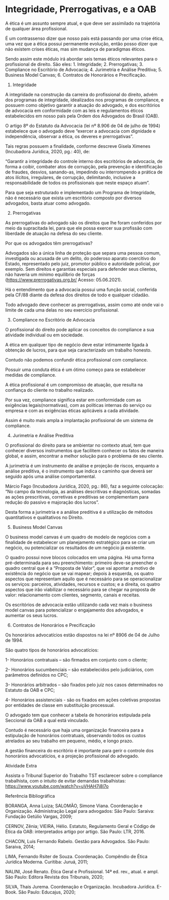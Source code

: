 # Integridade, Prerrogativas, e a OAB

A ética é um assunto sempre atual, e que deve ser assimilado na trajetória de qualquer área profissional.

É um contrassenso dizer que nosso país está passando por uma crise ética, uma vez que a ética possui permanente evolução, então posso dizer que não existem crises éticas, mas sim mudança de paradigmas éticos.

Sendo assim este módulo irá abordar seis temas éticos relevantes para o profissional de direito. São eles: 1. Integridade; 2. Prerrogativas; 3. Compliance no Escritório de Advocacia; 4. Jurimetria e Análise Preditiva; 5. Business Model Canvas; 6. Contratos de Honorários e Precificação.

 

1. Integridade

A integridade na construção da carreira do profissional do direito, advém dos programas de integridade, idealizados nos programas de compliance, e possuem como objetivo garantir a atuação do advogado, e dos escritórios de advocacia em conformidade com as leis e regulamentos éticos estabelecidos em nosso país pela Ordem dos Advogados do Brasil (OAB).

O artigo 8º do Estatuto da Advocacia (lei nº 8.906 de 04 de julho de 1994) estabelece que o advogado deve “exercer a advocacia com dignidade e independência, observar a ética, os deveres e prerrogativas”.

Tais regras possuem a finalidade, conforme descreve Gisela Ximenes (Incubadora Jurídica, 2020, pg.: 40), de:

“Garantir a integridade do controle interno dos escritórios de advocacia, de forma a coibir, combater atos de corrupção, pela prevenção e identificação de fraudes, desvios, sanando-as, impedindo ou interrompendo a prática de atos ilícitos, irregulares, de corrupção, delimitando, inclusive a responsabilidade de todos os profissionais que neste espaço atuam”.

Para que seja estruturado e implementado um Programa de Integridade, não é necessário que exista um escritório composto por diversos advogados, basta atuar como advogado.

 

2. Prerrogativas

As prerrogativas do advogado são os direitos que lhe foram conferidos por meio da supracitada lei, para que ele possa exercer sua profissão com liberdade de atuação na defesa do seu cliente.

Por que os advogados têm prerrogativas?

Advogados são a única linha de proteção que separa uma pessoa comum, investigada ou acusada de um delito, do poderoso aparato coercitivo do Estado, representado pelo juiz, promotor público e autoridade policial, por exemplo. Sem direitos e garantias especiais para defender seus clientes, não haveria um mínimo equilíbrio de forças (https://www.prerrogativas.org.br/ Acesso: 05.06.2021).

Há o entendimento que a advocacia possui uma função social, conferida pela CF/88 diante da defesa dos direitos de todo e qualquer cidadão.

Todo advogado deve conhecer as prerrogativas, assim como até onde vai o limite de cada uma delas no seu exercício profissional.

 

3. Compliance no Escritório de Advocacia

O profissional do direito pode aplicar os conceitos do compliance a sua atividade individual ou em sociedade.

A ética em qualquer tipo de negócio deve estar intimamente ligada à obtenção de lucros, para que seja caracterizado um trabalho honesto.

Contudo não podemos confundir ética profissional com compliance.

Possuir uma conduta ética é um ótimo começo para se estabelecer medidas de compliance.

A ética profissional é um compromisso de atuação, que resulta na confiança do cliente no trabalho realizado.

Por sua vez, compliance significa estar em conformidade com as exigências legais(normativas), com as políticas internas do serviço ou empresa e com as exigências éticas aplicáveis a cada atividade.

Assim é muito mais ampla a implantação profissional de um sistema de compliance.

 

4. Jurimetria e Análise Preditiva

O profissional do direito para se ambientar no contexto atual, tem que conhecer diversos instrumentos que facilitem conhecer os fatos de maneira global, e assim, encontrar a melhor solução para o problema de seu cliente.

A jurimetria é um instrumento de análise e projeção de riscos, enquanto a análise preditiva, é o instrumento que indica o caminho que deverá ser seguido após uma análise comportamental.

Márcio Fago (Incubadora Jurídica, 2020, pg.: 86), faz a seguinte colocação: “No campo da tecnologia, as análises descritivas e diagnósticas, somadas as ações prescritivas, corretivas e preditivas se complementam para redução do passivo e majoração dos lucros”.

Desta forma a jurimetria e a análise preditiva é a utilização de métodos quantitativos e qualitativos no Direito.

 

5. Business Model Canvas

O business model canvas é um quadro de modelo de negócios com a finalidade de estabelecer um planejamento estratégico para se criar um negócio, ou potencializar os resultados de um negócio já existente.

O quadro possui nove blocos colocados em uma página. Há uma forma pré-determinada para seu preenchimento: primeiro deve-se preencher o quadro central que é a “Proposta de Valor”, que vai apontar a motivo de existência do negócio que se vai mapear;  depois à esquerda, os quatro aspectos que representam aquilo que é necessário para se operacionalizar os serviços: parceiros, atividades, recursos e custos; e a direita, os quatro aspectos que irão viabilizar o necessário para se chegar na proposta de valor: relacionamento com clientes, segmento, canais e receitas.

Os escritórios de advocacia estão utilizando cada vez mais o business model canvas para potencializar o engajamento dos advogados, e aumentar os seus lucros.

         

6. Contratos de Honorários e Precificação

Os honorários advocatícios estão dispostos na lei nº 8906 de 04 de Julho de 1994.

São quatro tipos de honorários advocatícios:

1- Honorários contratuais – são firmados em conjunto com o cliente;

2- Honorários sucumbenciais – são estabelecidos pelo judiciários, com parâmetros definidos no CPC;

3- Honorários arbitrados – são fixados pelo juiz nos casos determinados no Estatuto da OAB e CPC;

4- Honorários assistenciais - são os fixados em ações coletivas propostas por entidades de classe em substituição processual.

O advogado tem que conhecer a tabela de honorários estipulada pela Seccional da OAB a qual está vinculado.

Contudo é necessário que haja uma organização financeira para a estipulação de honorários contratuais, observando todos os custos atrelados ao seu trabalho em pequeno, médio, e longo prazo.

A gestão financeira do escritório é importante para gerir o controle dos honorários advocatícios, e a projeção profissional do advogado.

 

 

Atividade Extra

Assista o Tribunal Superior do Trabalho TST esclarecer sobre o compliance trabalhista, com o intuito de evitar demandas trabalhistas: https://www.youtube.com/watch?v=uVHAH7j8l7o

 

 

Referência Bibliográfica

BORANGA, Anna Luiza; SALOMÃO, Simone Viana. Coordenação e Organização. Administração Legal para advogados: São Paulo: Saraiva: Fundação Getúlio Vargas, 2009;

CERNOV, Zênia; VIEIRA, Hélio. Estatuto, Regulamento Geral e Código de Ética da OAB: interpretados artigo por artigo. São Paulo: LTR, 2016.

CHACON, Luis Fernando Rabelo. Gestão para Advogados. São Paulo: Saraiva, 2014;

LIMA, Fernando Rsiter de Souza. Coordenação. Compêndio de Ética Jurídica Moderna. Curitiba: Juruá, 2011;

NALINI, José Renato. Ética Geral e Profissional. 14ª ed. rev., atual. e ampl. São Paulo: Editora Revista dos Tribunais, 2020;

SILVA, Thais Jurema. Coordenação e Organização. Incubadora Jurídica. E-Book. São Paulo: Educajus, 2020;

